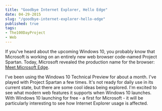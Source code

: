 ```yaml
---
title: "Goodbye Internet Explorer, Hello Edge"
date: 04-29-2015
slug: "/goodbye-internet-explorer-hello-edge"
published: true
tags:
- The100DayProject
- Web
---
```


If you've heard about the upcoming Windows 10, you probably know that Microsoft is working on an entirely new web browser code-named Project Spartan. Today, Microsoft revealed the production name for the browser: [Meet Microsoft Edge](http://www.theverge.com/2015/4/29/8511169/microsoft-edge-official-name-internet-explorer-upgrade).

I've been using the Windows 10 Technical Preview for about a month. I've played with Project Spartan a few times. It's not ready for daily use in its current state, but there are some cool ideas being explored. I'm excited to see what modern web features it supports when Windows 10 launches. With Windows 10 launching for free - a first for Microsoft - it will be particularly interesting to see how Internet Explorer usage is affected.
